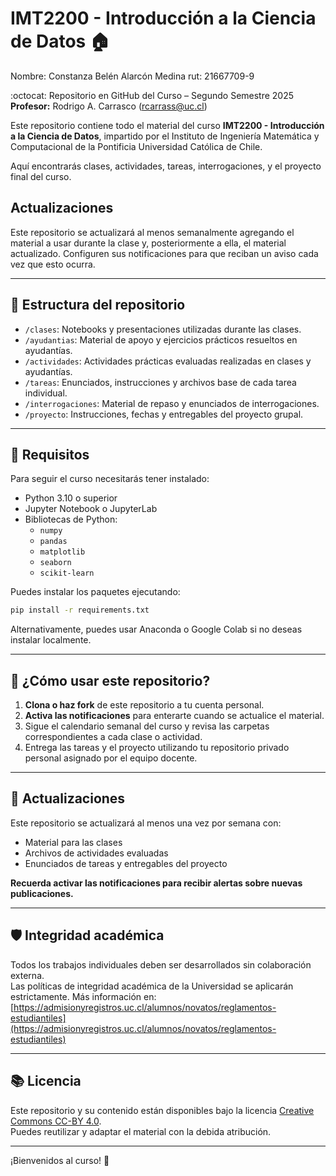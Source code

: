 # IMT2200 - Introducción a la Ciencia de Datos :house:
Nombre: Constanza Belén Alarcón Medina
rut: 21667709-9

:octocat: Repositorio en GitHub del Curso – Segundo Semestre 2025  
**Profesor:** Rodrigo A. Carrasco ([rcarrass@uc.cl](mailto:rcarrass@uc.cl))

Este repositorio contiene todo el material del curso **IMT2200 - Introducción a la Ciencia de Datos**, impartido por el Instituto de Ingeniería Matemática y Computacional de la Pontificia Universidad Católica de Chile.

Aquí encontrarás clases, actividades, tareas, interrogaciones, y el proyecto final del curso.

## Actualizaciones

Este repositorio se actualizará al menos semanalmente agregando el material a usar durante la clase y, posteriormente a ella, el material actualizado. Configuren sus notificaciones para que reciban un aviso cada vez que esto ocurra.

---

## 📁 Estructura del repositorio

- `/clases`: Notebooks y presentaciones utilizadas durante las clases.
- `/ayudantias`: Material de apoyo y ejercicios prácticos resueltos en ayudantías.
- `/actividades`: Actividades prácticas evaluadas realizadas en clases y ayudantías.
- `/tareas`: Enunciados, instrucciones y archivos base de cada tarea individual.
- `/interrogaciones`: Material de repaso y enunciados de interrogaciones.
- `/proyecto`: Instrucciones, fechas y entregables del proyecto grupal.

---

## 🧰 Requisitos

Para seguir el curso necesitarás tener instalado:

- Python 3.10 o superior
- Jupyter Notebook o JupyterLab
- Bibliotecas de Python:
  - `numpy`
  - `pandas`
  - `matplotlib`
  - `seaborn`
  - `scikit-learn`

Puedes instalar los paquetes ejecutando:

```bash
pip install -r requirements.txt
```

Alternativamente, puedes usar Anaconda o Google Colab si no deseas instalar localmente.

---

## 🚀 ¿Cómo usar este repositorio?

1. **Clona o haz fork** de este repositorio a tu cuenta personal.
2. **Activa las notificaciones** para enterarte cuando se actualice el material.
3. Sigue el calendario semanal del curso y revisa las carpetas correspondientes a cada clase o actividad.
4. Entrega las tareas y el proyecto utilizando tu repositorio privado personal asignado por el equipo docente.

---

## 🔄 Actualizaciones

Este repositorio se actualizará al menos una vez por semana con:

- Material para las clases
- Archivos de actividades evaluadas
- Enunciados de tareas y entregables del proyecto

**Recuerda activar las notificaciones para recibir alertas sobre nuevas publicaciones.**

---

## 🛡️ Integridad académica

Todos los trabajos individuales deben ser desarrollados sin colaboración externa.  
Las políticas de integridad académica de la Universidad se aplicarán estrictamente. Más información en:  
[https://admisionyregistros.uc.cl/alumnos/novatos/reglamentos-estudiantiles](https://admisionyregistros.uc.cl/alumnos/novatos/reglamentos-estudiantiles)

---

## 📚 Licencia

Este repositorio y su contenido están disponibles bajo la licencia [Creative Commons CC-BY 4.0](https://creativecommons.org/licenses/by/4.0/).  
Puedes reutilizar y adaptar el material con la debida atribución.

---

¡Bienvenidos al curso! :rocket:

